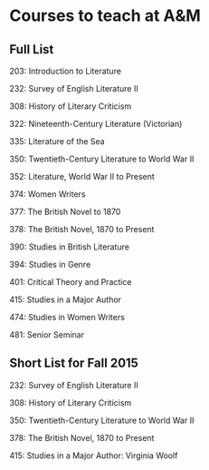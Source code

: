 # Courses to teach at A&M

## Full List

203: Introduction to Literature

232: Survey of English Literature II

308: History of Literary Criticism

322: Nineteenth-Century Literature (Victorian)

335: Literature of the Sea

350: Twentieth-Century Literature to World War II

352: Literature, World War II to Present

374: Women Writers

377: The British Novel to 1870

378: The British Novel, 1870 to Present

390: Studies in British Literature

394: Studies in Genre

401: Critical Theory and Practice

415: Studies in a Major Author

474: Studies in Women Writers

481: Senior Seminar

## Short List for Fall 2015

232: Survey of English Literature II

308: History of Literary Criticism

350: Twentieth-Century Literature to World War II

378: The British Novel, 1870 to Present

415: Studies in a Major Author: Virginia Woolf 
